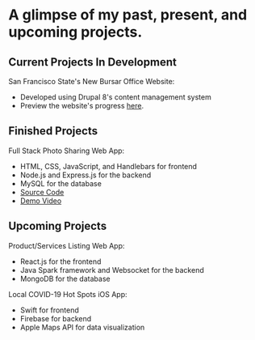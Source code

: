 # A glimpse of my past, present, and upcoming projects.



## Current Projects In Development
San Francisco State's New Bursar Office Website:
- Developed using Drupal 8's content management system
- Preview the website's progress [here](https://dev-sfsu-bursar.pantheonsite.io).

## Finished Projects
Full Stack Photo Sharing Web App: 
- HTML, CSS, JavaScript, and Handlebars for frontend
- Node.js and Express.js for the backend
- MySQL for the database
- [Source Code](https://github.com/tnguyen372/Photo-Sharing-Website)
- [Demo Video](https://www.youtube.com/watch?v=Yx6SXT3NKZw)

## Upcoming Projects
Product/Services Listing Web App:
- React.js for the frontend
- Java Spark framework and Websocket for the backend
- MongoDB for the database

Local COVID-19 Hot Spots iOS App:
- Swift for frontend
- Firebase for backend
- Apple Maps API for data visualization
